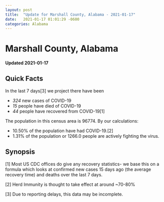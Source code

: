 ```yaml
---
layout: post
title:  "Update for Marshall County, Alabama - 2021-01-17"
date:   2021-01-17 01:01:29 -0600
categories: Alabama
---
```


# Marshall County, Alabama
#### Updated 2021-01-17

## Quick Facts

In the last 7 days[3] we project there have been
- *324* new cases of COVID-19
- *15* people have died of COVID-19
- *44* people have recovered from COVID-19[1]

The population in this census area is 96774. By our calculations:
- 10.50% of the population have had COVID-19.[2]
- 1.31% of the population or 1266.0 people are actively fighting the virus.

## Synopsis




[1] Most US CDC offices do give any recovery statistics- we base this on a formula which looks at confirmed new cases
15 days ago (the average recovery time) and deaths over the last 7 days.

[2] Herd Immunity is thought to take effect at around ~70-80%

[3] Due to reporting delays, this data may be incomplete.
 
    
